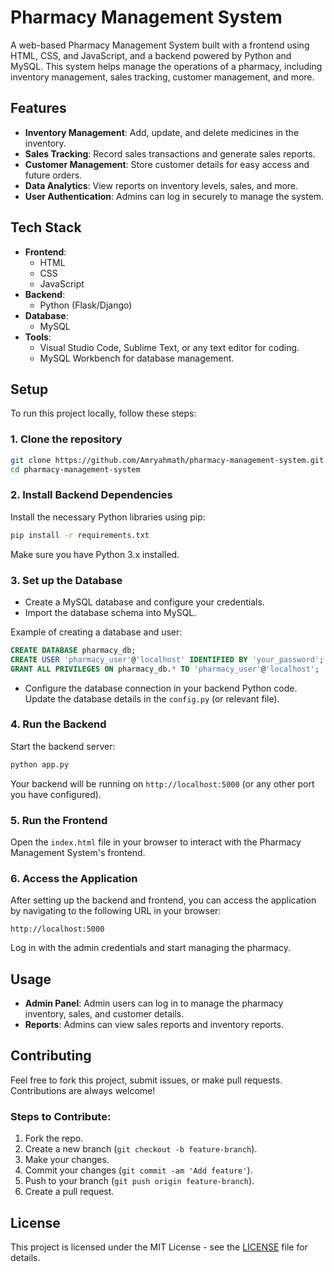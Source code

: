 

# Pharmacy Management System

A web-based Pharmacy Management System built with a frontend using HTML, CSS, and JavaScript, and a backend powered by Python and MySQL. This system helps manage the operations of a pharmacy, including inventory management, sales tracking, customer management, and more.

## Features

- **Inventory Management**: Add, update, and delete medicines in the inventory.
- **Sales Tracking**: Record sales transactions and generate sales reports.
- **Customer Management**: Store customer details for easy access and future orders.
- **Data Analytics**: View reports on inventory levels, sales, and more.
- **User Authentication**: Admins can log in securely to manage the system.

## Tech Stack

- **Frontend**: 
  - HTML
  - CSS
  - JavaScript
- **Backend**: 
  - Python (Flask/Django)
- **Database**: 
  - MySQL
- **Tools**: 
  - Visual Studio Code, Sublime Text, or any text editor for coding.
  - MySQL Workbench for database management.

## Setup

To run this project locally, follow these steps:

### 1. Clone the repository

```bash
git clone https://github.com/Amryahmath/pharmacy-management-system.git
cd pharmacy-management-system
```

### 2. Install Backend Dependencies

Install the necessary Python libraries using pip:

```bash
pip install -r requirements.txt
```

Make sure you have Python 3.x installed.

### 3. Set up the Database

- Create a MySQL database and configure your credentials.
- Import the database schema into MySQL.

Example of creating a database and user:

```sql
CREATE DATABASE pharmacy_db;
CREATE USER 'pharmacy_user'@'localhost' IDENTIFIED BY 'your_password';
GRANT ALL PRIVILEGES ON pharmacy_db.* TO 'pharmacy_user'@'localhost';
```

- Configure the database connection in your backend Python code. Update the database details in the `config.py` (or relevant file).

### 4. Run the Backend

Start the backend server:

```bash
python app.py
```

Your backend will be running on `http://localhost:5000` (or any other port you have configured).

### 5. Run the Frontend

Open the `index.html` file in your browser to interact with the Pharmacy Management System's frontend.

### 6. Access the Application

After setting up the backend and frontend, you can access the application by navigating to the following URL in your browser:

```
http://localhost:5000
```

Log in with the admin credentials and start managing the pharmacy.

## Usage

- **Admin Panel**: Admin users can log in to manage the pharmacy inventory, sales, and customer details.
- **Reports**: Admins can view sales reports and inventory reports.

## Contributing

Feel free to fork this project, submit issues, or make pull requests. Contributions are always welcome!

### Steps to Contribute:
1. Fork the repo.
2. Create a new branch (`git checkout -b feature-branch`).
3. Make your changes.
4. Commit your changes (`git commit -am 'Add feature'`).
5. Push to your branch (`git push origin feature-branch`).
6. Create a pull request.

## License

This project is licensed under the MIT License - see the [LICENSE](LICENSE) file for details.

